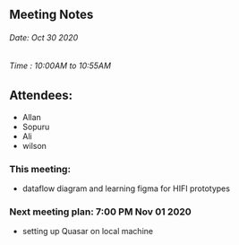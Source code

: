 ## Meeting Notes
###### Date: Oct 30 2020
###### Time : 10:00AM to 10:55AM

## Attendees:
  * Allan
  * Sopuru
  * Ali
  * wilson

### This meeting:
* dataflow diagram and learning figma for HIFI prototypes

### Next meeting plan: 7:00 PM Nov 01 2020
* setting up Quasar on local machine
